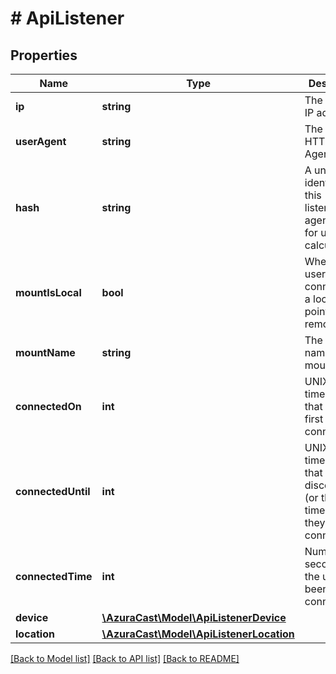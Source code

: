 # # ApiListener

## Properties

Name | Type | Description | Notes
------------ | ------------- | ------------- | -------------
**ip** | **string** | The listener&#39;s IP address | [optional]
**userAgent** | **string** | The listener&#39;s HTTP User-Agent | [optional]
**hash** | **string** | A unique identifier for this listener/user agent (used for unique calculations). | [optional]
**mountIsLocal** | **bool** | Whether the user is connected to a local mount point or a remote one. | [optional]
**mountName** | **string** | The display name of the mount point. | [optional]
**connectedOn** | **int** | UNIX timestamp that the user first connected. | [optional]
**connectedUntil** | **int** | UNIX timestamp that the user disconnected (or the latest timestamp if they are still connected). | [optional]
**connectedTime** | **int** | Number of seconds that the user has been connected. | [optional]
**device** | [**\AzuraCast\Model\ApiListenerDevice**](ApiListenerDevice.md) |  | [optional]
**location** | [**\AzuraCast\Model\ApiListenerLocation**](ApiListenerLocation.md) |  | [optional]

[[Back to Model list]](../../README.md#models) [[Back to API list]](../../README.md#endpoints) [[Back to README]](../../README.md)
